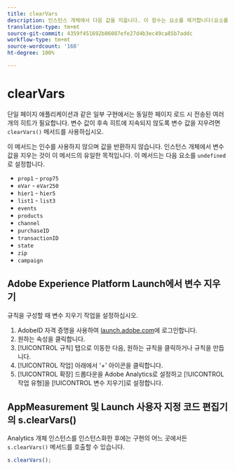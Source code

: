 ```yaml
---
title: clearVars
description: 인스턴스 개체에서 다음 값을 지웁니다. 이 함수는 요소를 제거합니다(요소를 "정의되지 않음"으로 설정).
translation-type: tm+mt
source-git-commit: 4359f451692b86087efe27d4b3ec49ca85b7addc
workflow-type: tm+mt
source-wordcount: '168'
ht-degree: 100%

---
```



# clearVars

단일 페이지 애플리케이션과 같은 일부 구현에서는 동일한 페이지 로드 시 전송된 여러 개의 히트가 필요합니다. 변수 값이 후속 히트에 지속되지 않도록 변수 값을 지우려면 `clearVars()` 메서드를 사용하십시오.

이 메서드는 인수를 사용하지 않으며 값을 반환하지 않습니다. 인스턴스 개체에서 변수 값을 지우는 것이 이 메서드의 유일한 목적입니다. 이 메서드는 다음 요소를 `undefined`로 설정합니다.

* `prop1` - `prop75`
* `eVar` -  `eVar250`
* `hier1` -  `hier5`
* `list1` -  `list3`
* `events`
* `products`
* `channel`
* `purchaseID`
* `transactionID`
* `state`
* `zip`
* `campaign`

## Adobe Experience Platform Launch에서 변수 지우기

규칙을 구성할 때 변수 지우기 작업을 설정하십시오.

1. AdobeID 자격 증명을 사용하여 [launch.adobe.com](https://launch.adobe.com)에 로그인합니다.
2. 원하는 속성을 클릭합니다.
3. [!UICONTROL 규칙] 탭으로 이동한 다음, 원하는 규칙을 클릭하거나 규칙을 만듭니다.
4. [!UICONTROL 작업] 아래에서 &#39;+&#39; 아이콘을 클릭합니다.
5. [!UICONTROL 확장] 드롭다운을 Adobe Analytics로 설정하고 [!UICONTROL 작업 유형]을 [!UICONTROL 변수 지우기]로 설정합니다.

## AppMeasurement 및 Launch 사용자 지정 코드 편집기의 s.clearVars()

Analytics 개체 인스턴스를 인스턴스화한 후에는 구현의 어느 곳에서든 `s.clearVars()` 메서드를 호출할 수 있습니다.

```js
s.clearVars();
```
